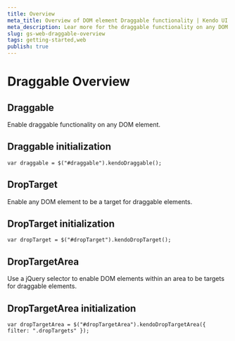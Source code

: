 ```yaml
---
title: Overview
meta_title: Overview of DOM element Draggable functionality | Kendo UI Docs
meta_description: Lear more for the draggable functionality on any DOM element and how to enable and initialize it. We guide you how to enable DOM to be a target for draggable elements.
slug: gs-web-draggable-overview
tags: getting-started,web
publish: true
---
```


# Draggable Overview

## Draggable

Enable draggable functionality on any DOM element.

## **Draggable** initialization

    var draggable = $("#draggable").kendoDraggable();

## DropTarget

Enable any DOM element to be a target for draggable elements.

## **DropTarget** initialization

    var dropTarget = $("#dropTarget").kendoDropTarget();

## DropTargetArea

Use a jQuery selector to enable DOM elements within an area to be targets for draggable elements.

## **DropTargetArea** initialization

    var dropTargetArea = $("#dropTargetArea").kendoDropTargetArea({ filter: ".dropTargets" });
 
